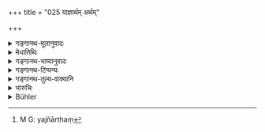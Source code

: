 +++
title = "025 याज्ञार्थम् अर्थम्"

+++

<details><summary>गङ्गानथ-मूलानुवादः</summary>

If a Brāhmaṇa, having begged wealth for a sacrifice, does not spend the whole of it, he becomes, for a hundred years, a Bhāsa or acrow.—(25)
</details>

<details><summary>मेधातिथिः</summary>

भिक्षितस्य यज्ञार्थपरिशेषितस्य[^२२] कार्यान्तराय फलं काकताभासताप्राप्तिः ॥ ११.२५ ॥


[^२२]:
     M G: yajñārthaṃ
</details>

<details><summary>गङ्गानथ-भाष्यानुवादः</summary>

If a man has begged some wealth for the purpose of performing a sacrifice, and if he saves something out of it and uses it for other purposes, he becomes either a crow or a *Bhāsa*.—(25)
</details>

<details><summary>गङ्गानथ-टिप्पन्यः</summary>

This verse is quoted in *Mitākṣarā* (1.127), which explains ‘*bhāsa*’ as the *Śakunta* bird.
</details>

<details><summary>गङ्गानथ-तुल्य-वाक्यानि</summary>

**(verses 11.24-25)  
**

See Comparative notes for [Verse 11.24].
</details>

<details><summary>भारुचिः</summary>

शूद्राद् अन्येभ्यो द्विजातिभ्यो नित्यार्थं भिक्षितस्य काम्यार्थं वा नियमतः सर्वस्योपयोगार्थम् इदम् आरब्धं वाक्यम् । अधुना विहितधर्मस्तुत्यर्थम् इदम् आरभ्यते ॥ ११.२४ ॥
</details>

<details><summary>Bühler</summary>

025	A Brahmana who, having begged any property for a sacrifice, does not use the whole (for that purpose), becomes for a hundred years a (vulture of the kind called) Bhasa, or a crow.
</details>
